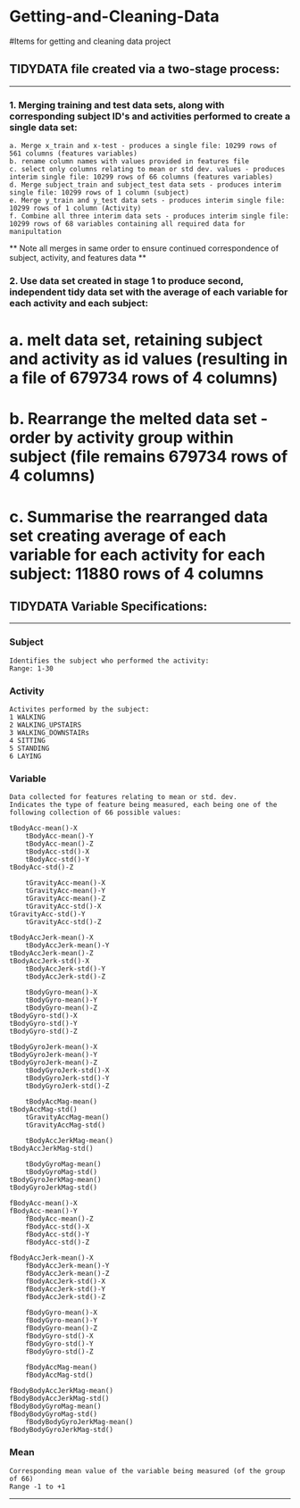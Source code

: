 # Getting-and-Cleaning-Data
#Items for getting and cleaning data project

## TIDYDATA file created via a two-stage process:
----------------------------------------------

### 1. Merging training and test data sets, along with corresponding subject ID's and activities performed to create a single data set:
	a. Merge x_train and x-test - produces a single file: 10299 rows of 561 columns (features variables)
	b. rename column names with values provided in features file
	c. select only columns relating to mean or std dev. values - produces interim single file: 10299 rows of 66 columns (features variables)
	d. Merge subject_train and subject_test data sets - produces interim single file: 10299 rows of 1 column (subject)
	e. Merge y_train and y_test data sets - produces interim single file: 10299 rows of 1 column (Activity)
	f. Combine all three interim data sets - produces interim single file: 10299 rows of 68 variables containing all required data for manipultation
	
** Note all merges in same order to ensure continued correspondence of subject, activity, and features data **

### 2. Use data set created in stage 1 to produce second, independent tidy data set with the average of each variable for each activity and each subject:
#	a. melt data set, retaining subject and activity as id values (resulting in a file of 679734 rows of 4 columns)
#	b. Rearrange the melted data set - order by activity group within subject (file remains 679734 rows of 4 columns)
#	c. Summarise the rearranged data set creating average of each variable for each activity for each subject: 11880 rows of 4 columns



## TIDYDATA Variable Specifications:
----------------------------------

### Subject
	Identifies the subject who performed the activity:
	Range: 1-30


### Activity
	Activites performed by the subject:
	1 WALKING
	2 WALKING_UPSTAIRS
	3 WALKING_DOWNSTAIRs
	4 SITTING
	5 STANDING
	6 LAYING


### Variable
	Data collected for features relating to mean or std. dev.  
	Indicates the type of feature being measured, each being one of the following collection of 66 possible values:

	tBodyAcc-mean()-X
        tBodyAcc-mean()-Y
        tBodyAcc-mean()-Z 
        tBodyAcc-std()-X   
        tBodyAcc-std()-Y
	tBodyAcc-std()-Z

        tGravityAcc-mean()-X
        tGravityAcc-mean()-Y  
      	tGravityAcc-mean()-Z   
    	tGravityAcc-std()-X  
	tGravityAcc-std()-Y
       	tGravityAcc-std()-Z

	tBodyAccJerk-mean()-X
       	tBodyAccJerk-mean()-Y
	tBodyAccJerk-mean()-Z
	tBodyAccJerk-std()-X
        tBodyAccJerk-std()-Y
        tBodyAccJerk-std()-Z

        tBodyGyro-mean()-X 
       	tBodyGyro-mean()-Y
      	tBodyGyro-mean()-Z
	tBodyGyro-std()-X
	tBodyGyro-std()-Y
	tBodyGyro-std()-Z

	tBodyGyroJerk-mean()-X
   	tBodyGyroJerk-mean()-Y
   	tBodyGyroJerk-mean()-Z
      	tBodyGyroJerk-std()-X
     	tBodyGyroJerk-std()-Y
      	tBodyGyroJerk-std()-Z

      	tBodyAccMag-mean()
   	tBodyAccMag-std()
        tGravityAccMag-mean()
      	tGravityAccMag-std()

        tBodyAccJerkMag-mean()
	tBodyAccJerkMag-std()

     	tBodyGyroMag-mean()
        tBodyGyroMag-std()
	tBodyGyroJerkMag-mean()
   	tBodyGyroJerkMag-std()

 	fBodyAcc-mean()-X 
	fBodyAcc-mean()-Y 
        fBodyAcc-mean()-Z
        fBodyAcc-std()-X 
        fBodyAcc-std()-Y
       	fBodyAcc-std()-Z 

	fBodyAccJerk-mean()-X
      	fBodyAccJerk-mean()-Y 
      	fBodyAccJerk-mean()-Z 
      	fBodyAccJerk-std()-X   
    	fBodyAccJerk-std()-Y
        fBodyAccJerk-std()-Z

        fBodyGyro-mean()-X 
        fBodyGyro-mean()-Y 
        fBodyGyro-mean()-Z
     	fBodyGyro-std()-X  
        fBodyGyro-std()-Y 
        fBodyGyro-std()-Z 

        fBodyAccMag-mean() 
        fBodyAccMag-std()    
   
	fBodyBodyAccJerkMag-mean()
  	fBodyBodyAccJerkMag-std() 
  	fBodyBodyGyroMag-mean()  
   	fBodyBodyGyroMag-std()  
    	fBodyBodyGyroJerkMag-mean()
	fBodyBodyGyroJerkMag-std() 

### Mean
	Corresponding mean value of the variable being measured (of the group of 66)
	Range -1 to +1

------------------------------------------------------------------------------
